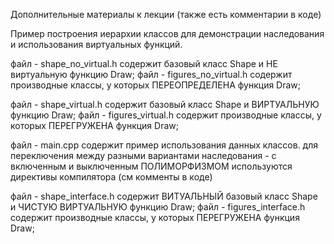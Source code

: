 Дополнительные материалы к лекции
(также есть комментарии в коде)

Пример построения иерархии классов для демонстрации наследования
и использования виртуальных функций.

файл - shape_no_virtual.h
содержит базовый класс Shape и НЕ виртуальную функцию Draw;
файл - figures_no_virtual.h
содержит производные классы, у которых ПЕРЕОПРЕДЕЛЕНА функция Draw;

файл - shape_virtual.h
содержит базовый класс Shape и ВИРТУАЛЬНУЮ функцию Draw;
файл - figures_virtual.h
содержит производные классы, у которых ПЕРЕГРУЖЕНА функция Draw;

файл - main.cpp
содержит пример использования данных классов.
для переключения между разными вариантами наследования - с включенным
и выключенным ПОЛИМОРФИЗМОМ используются директивы компилятора (см комменты в коде)

файл - shape_interface.h
содержит ВИТУАЛЬНЫЙ базовый класс Shape и ЧИСТУЮ ВИРТУАЛЬНУЮ функцию Draw;
файл - figures_interface.h
содержит производные классы, у которых ПЕРЕГРУЖЕНА функция Draw;
